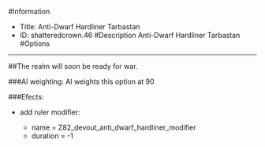 #Information
 - Title: Anti-Dwarf Hardliner Tarbastan
 - ID: shatteredcrown.46
#Description
Anti-Dwarf Hardliner Tarbastan
#Options

___
##The realm will soon be ready for war.

###AI weighting:
AI weights this option at 90


###Efects:<ul><li>add ruler modifier:</li><ul><li>name = Z82_devout_anti_dwarf_hardliner_modifier</li><li>duration = -1</li></ul></ul>
